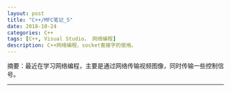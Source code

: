 ```yaml
---
layout: post
title: "C++/MFC笔记_5"
date: 2018-10-24
categories: C++
tags: [C++, Visual Studio， 网络编程]
description: C++网络编程，socket套接字的使用。
---
```


摘要：最近在学习网络编程，主要是通过网络传输视频图像，同时传输一些控制信号。

---



